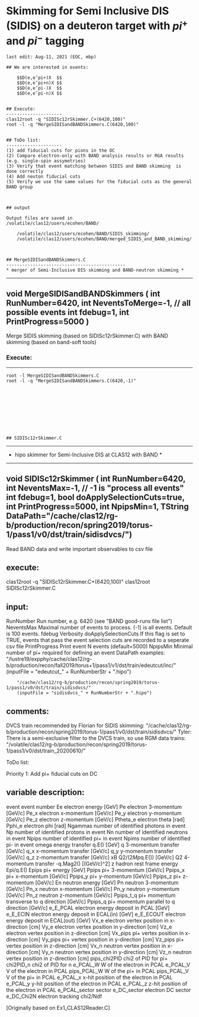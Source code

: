 

# Skimming for Semi Inclusive DIS (SIDIS) on a deuteron target with $pi^+$ and $pi^-$ tagging

    last edit: Aug-11, 2021 (EOC, mbp)
    
    ## We are interested in events:
 
        $$D(e,e’pi+)X  $$
        $$D(e,e’pi+n)X $$
        $$D(e,e’pi-)X  $$
        $$D(e,e’pi-n)X $$
        
        
    ## Execute:
    ---------------------
    clas12root -q "SIDISc12rSkimmer.C+(6420,100)"
    root -l -q "MergeSIDISandBANDSkimmers.C(6420,100)"
    
    
    ## ToDo list:
    ---------------------    
    (1) add fiducial cuts for pions in the DC
    (2) Compare electron-only with BAND analysis results or RGA results (e.g. single-spin assymetries)
    (3) Verify that event matching between SIDIS and BAND skimming  is done correctly
    (4) Add neuton fiducial cuts
    (5) Verify we use the same values for the fiducial cuts as the general BAND group
    


    ## output

    Output files are saved in
    /volatile/clas12/users/ecohen/BAND/

        /volatile/clas12/users/ecohen/BAND/SIDIS_skimming/
        /volatile/clas12/users/ecohen/BAND/merged_SIDIS_and_BAND_skimming/



    ## MergeSIDISandBANDSkimmers.C
    ---------------------------------------------
    * merger of Semi-Inclusive DIS skimming and BAND-neutron skimming *





 ---------------------------------------------
 void MergeSIDISandBANDSkimmers (   int RunNumber=6420,
                                    int NeventsToMerge=-1, // all possible events
                                    int fdebug=1,
                                    int PrintProgress=5000 )
  ---------------------------------------------
Merge SIDIS skimming (based on SIDISc12rSkimmer.C) with BAND skimming (based on band-soft tools)


### Execute:
-----------------

    root -l MergeSIDISandBANDSkimmers.C
    root -l -q "MergeSIDISandBANDSkimmers.C(6420,-1)"










    ## SIDISc12rSkimmer.C
---------------------------------------------
* hipo skimmer for Semi-Inclusive DIS at CLAS12 with BAND *

 ---------------------------------------------
 void SIDISc12rSkimmer (   int RunNumber=6420,
                            int NeventsMax=-1, // -1 is "process all events"
                            int fdebug=1,
                            bool doApplySelectionCuts=true,
                            int PrintProgress=5000,
                            int NpipsMin=1,
                            TString DataPath="/cache/clas12/rg-b/production/recon/spring2019/torus-1/pass1/v0/dst/train/sidisdvcs/")
  ---------------------------------------------
Read BAND data and write important observables to csv file
 
 
execute:
-----------------

   clas12root -q "SIDISc12rSkimmer.C+(6420,100)"
   clas12root SIDISc12rSkimmer.C
   


 input:
 -----------------
 RunNumber              Run number, e.g. 6420 (see "BAND good-runs file list")
 NeventsMax             Maximal number of events to process. (-1) is all events. Default is 100 events.
 fdebug                 Verbosity
 doApplySelectionCuts   If this flag is set to TRUE, events that pass the event selection cuts are recorded to a seperate csv file
 PrintProgress          Print event N events (default=5000)
 NpipsMin               Minimal number of pi+ required for defining an event
 DataPath
    examples:
        "/lustre19/expphy/cache/clas12/rg-b/production/recon/fall2019/torus+1/pass1/v1/dst/train/edeutcut/inc/"
        (inputFile = "edeutcut_" + RunNumberStr + ".hipo")
 
        "/cache/clas12/rg-b/production/recon/spring2019/torus-1/pass1/v0/dst/train/sidisdvcs/"
        (inputFile = "sidisdvcs_" + RunNumberStr + ".hipo")
        
 
 
 
 comments:
 -----------------
 DVCS train recommended by Florian for SIDIS skimming:
	"/cache/clas12/rg-b/production/recon/spring2019/torus-1/pass1/v0/dst/train/sidisdvcs/"
 Tyler: There is a semi-exclusive filter to the DVCS train, so use RGM data trains:
	"/volatile/clas12/rg-b/production/recon/spring2019/torus-1/pass1/v0/dst/train_20200610/"


 ToDo list:
 
 Priority 1:
 Add pi+ fiducial cuts on DC
 
 
 

 
 variable description:
 ---------------------------------
 event              event number
 Ee                 electron energy                             [GeV]
 Pe                 electron 3-momentum                         [GeV/c]
 Pe_x               electron x-momentum                         [GeV/c]
 Pe_y               electron y-momentum                         [GeV/c]
 Pe_z               electron z-momentum                         [GeV/c]
 Ptheta_e           electron theta                              [rad]
 Pphi_e             electron phi                                [rad]
 Ngammas            number of identified photons in event
 Np                 number of identified protons in event
 Nn                 number of identified neutrons in event
 Npips              number of identified pi+ in event
 Npims              number of identified pi- in event
 omega              energy transfer q.E()                       [GeV]
 q                  3-momentum transfer                         [GeV/c]
 q_x                x-momentum transfer                         [GeV/c]
 q_y                y-momentum transfer                         [GeV/c]
 q_z                z-momentum transfer                         [GeV/c]
 xB                 Q2/(2*Mp*q.E())                             [GeV/c]
 Q2                 4-momentum transfer -q.Mag2()               [(GeV/c)^2]
 z                  hadron rest frame energy Epi/q.E()
 Epips              pi+ energy                                  [GeV]
 Ppips              pi+ 3-momentum                              [GeV/c]
 Ppips_x            pi+ x-momentum                              [GeV/c]
 Ppips_y            pi+ y-momentum                              [GeV/c]
 Ppips_z            pi+ z-momentum                              [GeV/c]
 En                 neutron energy                              [GeV]
 Pn                 neutron 3-momentum                          [GeV/c]
 Pn_x               neutron x-momentum                          [GeV/c]
 Pn_y               neutron y-momentum                          [GeV/c]
 Pn_z               neutron z-momentum                          [GeV/c]
 Ppips_t_q          pi+ momentum transverse to q direction      [GeV/c]
 Ppips_q            pi+ momentum parallel to q direction        [GeV/c]
 e_E_PCAL           electron energy deposit in PCAL             [GeV]
 e_E_ECIN           electron energy deposit in ECAL(in)         [GeV]
 e_E_ECOUT          electron energy deposit in ECAL(out)        [GeV]
 Vx_e               electron vertex position in x-direction     [cm]
 Vy_e               electron vertex position in y-direction     [cm]
 Vz_e               electron vertex position in z-direction     [cm]
 Vx_pips            pi+ vertex position in x-direction          [cm]
 Vy_pips            pi+ vertex position in y-direction          [cm]
 Vz_pips            pi+ vertex position in z-direction          [cm]
 Vx_n               neutron vertex position in x-direction      [cm]
 Vy_n               neutron vertex position in y-direction      [cm]
 Vz_n               neutron vertex position in z-direction      [cm]
 pips_chi2PID       chi2 of PID for pi+
 chi2PID_n          chi2 of PID for n
 e_PCAL_W           W of the electron in PCAL
 e_PCAL_V           V of the electron in PCAL
 pips_PCAL_W        W of the pi+ in PCAL
 pips_PCAL_V        V of the pi+ in PCAL
 e_PCAL_x           x-hit position of the electron in PCAL
 e_PCAL_y           y-hit position of the electron in PCAL
 e_PCAL_z           z-hit position of the electron in PCAL
 e_PCAL_sector      sector
 e_DC_sector        electron DC sector
 e_DC_Chi2N         electron tracking chi2/Ndf
 
 
 [Originally based on Ex1_CLAS12Reader.C]

